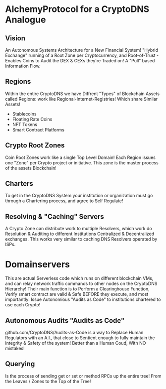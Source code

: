 # AlchemyProtocol for a CryptoDNS Analogue

## Vision
An Autonomous Systems Architecture for a New Financial System! "Hybrid Exchange" running of a Root Zone per Cryptocurrency, and Root-of-Trust - Enables Coins to Audit the DEX &amp; CEXs they're Traded on! A "Pull" based Information Flow.

## Regions
Within the entire CryptoDNS we have Diffrent "Types" of Blockchain Assets called Regions: work like Regional-Internet-Registries! Which share Similar Assets!
- Stablecoins
- Floating Rate Coins
- NFT Tokens
- Smart Contract Platforms

## Crypto Root Zones
Coin Root Zones work like a single Top Level Domain! Each Region issues one "Zone" per Crypto project or initiative.
This zone is the master process of the assets Blockchain!

## Charters
To get in the CryptoDNS System your institution or organization must go through a Chartering process, and agree to Self Regulate!


## Resolving & "Caching" Servers
A Crypto Zone can distribute work to multiple Resolvers, which work do Resolution & Auditing to different Institutions Centralized & Decentralized exchanges. This works very similar to caching DNS Resolvers operated by ISPs.

# Domainservers
This are actual Serverless code which runs on different blockchain VMs, and can relay network traffic commands to other nodes on the CryptoDNS Hierarchy! Their main function is to Perform a Clearinghouse Function, Verify smart contract are valid & Safe BEFORE they execute, and most importantly: Issue Autonomious "Audits as Code" to institutions chartered to use each Crypto!

## Autonomous Audits "Audits as Code"
github.com/CryptoDNS/Audits-as-Code is a way to Replace Human Regulators with an A.I., that close to Sentient enough to fully maintain the Integrity & Safety of the system! Better than a Human Coud, With NO mistakes!

## Querying
Is the process of sending get or set or method RPCs up the entire tree! From the Leaves / Zones to the Top of the Tree!
